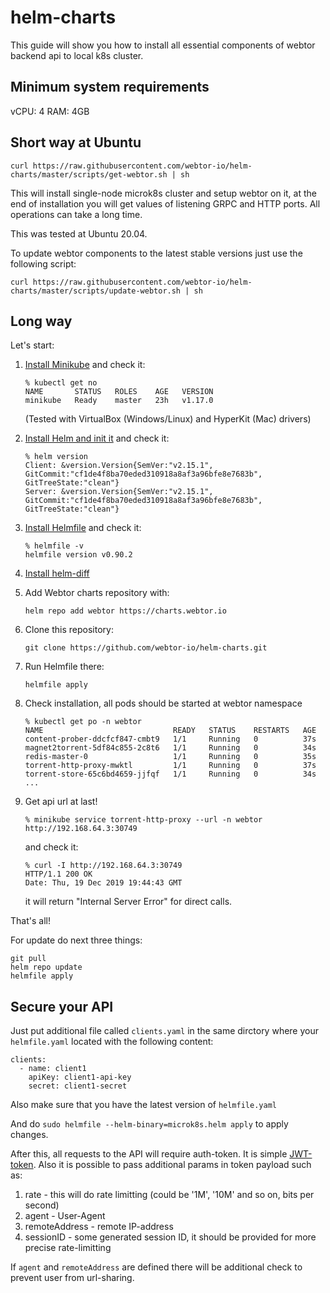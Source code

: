 # helm-charts

This guide will show you how to install all essential components of webtor backend api to local k8s cluster.

## Minimum system requirements
vCPU: 4
RAM: 4GB

## Short way at Ubuntu

```
curl https://raw.githubusercontent.com/webtor-io/helm-charts/master/scripts/get-webtor.sh | sh
```

This will install single-node microk8s cluster and setup webtor on it, at the end of installation you will
get values of listening GRPC and HTTP ports. All operations can take a long time.

This was tested at Ubuntu 20.04.

To update webtor components to the latest stable versions just use the following script:
```
curl https://raw.githubusercontent.com/webtor-io/helm-charts/master/scripts/update-webtor.sh | sh
```

## Long way

Let's start:

1. [Install Minikube](https://kubernetes.io/docs/tasks/tools/install-minikube/) and check it:

   ```
   % kubectl get no
   NAME       STATUS   ROLES    AGE   VERSION
   minikube   Ready    master   23h   v1.17.0
   ```
   
   (Tested with VirtualBox (Windows/Linux) and HyperKit (Mac) drivers)
   
2. [Install Helm and init it](https://helm.sh/docs/intro/install/) and check it:

   ```
   % helm version
   Client: &version.Version{SemVer:"v2.15.1", GitCommit:"cf1de4f8ba70eded310918a8af3a96bfe8e7683b", GitTreeState:"clean"}
   Server: &version.Version{SemVer:"v2.15.1", GitCommit:"cf1de4f8ba70eded310918a8af3a96bfe8e7683b", GitTreeState:"clean"}
   ```

3. [Install Helmfile](https://github.com/roboll/helmfile#installation) and check it:

   ```
   % helmfile -v
   helmfile version v0.90.2
   ```

4. [Install helm-diff](https://github.com/databus23/helm-diff#install)

5. Add Webtor charts repository with:

   ```
   helm repo add webtor https://charts.webtor.io

   ```

6. Clone this repository:

    ```
    git clone https://github.com/webtor-io/helm-charts.git
    ```

7. Run Helmfile there:

    ```
    helmfile apply

    ```

7. Check installation, all pods should be started at webtor namespace

   ```
   % kubectl get po -n webtor
   NAME                             READY   STATUS    RESTARTS   AGE
   content-prober-ddcfcf847-cmbt9   1/1     Running   0          37s
   magnet2torrent-5df84c855-2c8t6   1/1     Running   0          34s
   redis-master-0                   1/1     Running   0          35s
   torrent-http-proxy-mwktl         1/1     Running   0          37s
   torrent-store-65c6bd4659-jjfqf   1/1     Running   0          34s
   ...
   ```

8. Get api url at last!

   ```
   % minikube service torrent-http-proxy --url -n webtor
   http://192.168.64.3:30749
   ```
   
   and check it:
   
   ```
   % curl -I http://192.168.64.3:30749
   HTTP/1.1 200 OK
   Date: Thu, 19 Dec 2019 19:44:43 GMT
   ```
   
   it will return "Internal Server Error" for direct calls.

That's all!

For update do next three things:

 ```
 git pull
 helm repo update
 helmfile apply
 ```
## Secure your API

Just put additional file called `clients.yaml` in the same dirctory where your `helmfile.yaml` located with the following content:

```
clients:
  - name: client1
    apiKey: client1-api-key
    secret: client1-secret
```

Also make sure that you have the latest version of `helmfile.yaml`

And do `sudo helmfile --helm-binary=microk8s.helm apply` to apply changes.

After this, all requests to the API will require auth-token. It is simple [JWT-token](https://jwt.io/).
Also it is possible to pass additional params in token payload such as:
1. rate - this will do rate limitting (could be '1M', '10M' and so on, bits per second)
2. agent - User-Agent
3. remoteAddress - remote IP-address
4. sessionID - some generated session ID, it should be provided for more precise rate-limitting

If `agent` and `remoteAddress` are defined there will be additional check to prevent user from url-sharing.
